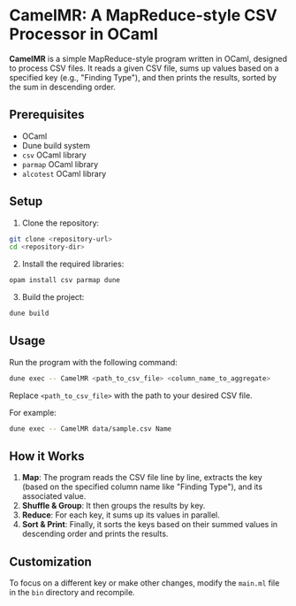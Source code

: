 # CamelMR: A MapReduce-style CSV Processor in OCaml

**CamelMR** is a simple MapReduce-style program written in OCaml, designed to process CSV files. It reads a given CSV file, sums up values based on a specified key (e.g., "Finding Type"), and then prints the results, sorted by the sum in descending order.

## Prerequisites
- OCaml
- Dune build system
- `csv` OCaml library
- `parmap` OCaml library
- `alcotest` OCaml library

## Setup

1. Clone the repository:

```bash
git clone <repository-url>
cd <repository-dir>
```

2. Install the required libraries:

```bash
opam install csv parmap dune
```

3. Build the project:

```bash
dune build
```

## Usage

Run the program with the following command:

```bash
dune exec -- CamelMR <path_to_csv_file> <column_name_to_aggregate>
```

Replace `<path_to_csv_file>` with the path to your desired CSV file.

For example:

```bash
dune exec -- CamelMR data/sample.csv Name
```

## How it Works

1. **Map**: The program reads the CSV file line by line, extracts the key (based on the specified column name like "Finding Type"), and its associated value.
2. **Shuffle & Group**: It then groups the results by key.
3. **Reduce**: For each key, it sums up its values in parallel.
4. **Sort & Print**: Finally, it sorts the keys based on their summed values in descending order and prints the results.

## Customization

To focus on a different key or make other changes, modify the `main.ml` file in the `bin` directory and recompile.